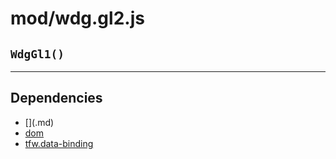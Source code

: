 # mod/wdg.gl2.js
## `WdgGl1()`




----

## Dependencies
* [$]($.md)
* [dom](dom.md)
* [tfw.data-binding](tfw.data-binding.md)